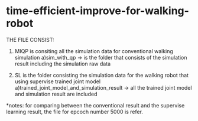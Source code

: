 # time-efficient-improve-for-walking-robot
THE FILE CONSIST:
1) MIQP is consiting all the simulation data for conventional walking simulation
	a)sim_with_qp -> is the folder that consists of the simulation result including the simulation raw data

2) SL is the folder consisting the simulation data for the walking robot that using supervise trained joint model
	a)trained_joint_model_and_simulation_result -> all the trained joint model and simulation result are included

*notes: for comparing between the conventional result and the supervise learning result, the file for epcoch number 5000 is refer.
 
